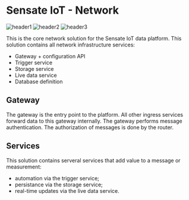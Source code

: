 # Sensate IoT - Network

![header1] ![header2] ![header3]

This is the core network solution for the Sensate IoT data platform. This
solution contains all network infrastructure services:

- Gateway + configuration API
- Trigger service
- Storage service
- Live data service
- Database definition

## Gateway

The gateway is the entry point to the platform. All other ingress services forward
data to this gateway internally. The gateway performs message authentication. The
authorization of messages is done by the router.

## Services

This solution contains serveral services that add value to a message or measurement:

- automation via the trigger service;
- persistance via the storage service;
- real-time updates via the live data service.

[header1]: https://github.com/sensate-iot/platform-network/workflows/Docker/badge.svg "Docker Build"
[header2]: https://github.com/sensate-iot/platform-network/workflows/Format%20check/badge.svg ".NET format"
[header3]: https://img.shields.io/badge/version-v1.8.3-informational "Sensate IoT version"
